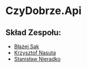 # CzyDobrze.Api

## Skład Zespołu:

* [Błażej Sak](https://github.com/bsak2003)
* [Krzysztof Nasuta](https://github.com/Nasus20202)
* [Stanisław Nieradko](https://nieradko.com/)
